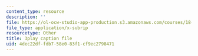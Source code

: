 ```yaml
---
content_type: resource
description: ''
file: https://ol-ocw-studio-app-production.s3.amazonaws.com/courses/18-085-computational-science-and-engineering-i-fall-2008/4dec22dffdb758e083f1cf9ec2798471_w0jVqJlzdI8.vtt
file_type: application/x-subrip
resourcetype: Other
title: 3play caption file
uid: 4dec22df-fdb7-58e0-83f1-cf9ec2798471
---
```

